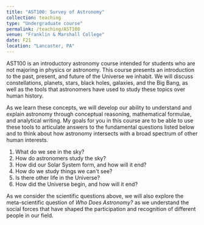 ```yaml
---
title: "AST100: Survey of Astronomy"
collection: teaching
type: "Undergraduate course"
permalink: /teaching/AST100
venue: "Franklin & Marshall College"
date: F21
location: "Lancaster, PA"
---
```


AST100 is an introductory astronomy course intended for students who are not majoring in physics or astronomy. This course presents an introduction to the past, present, and future of the Universe we inhabit. We will discuss constellations, planets, stars, black holes, galaxies, and the Big Bang, as well as the tools that astronomers have used to study these topics over human history.

As we learn these concepts, we will develop our ability to understand and explain astronomy through conceptual reasoning, mathematical formulae, and analytical writing. My goals for you in this course are to be able to use these tools to articulate answers to the fundamental questions listed below and to think about how astronomy intersects with a broad spectrum of other human interests.

1. What do we see in the sky?
2. How do astronomers study the sky?
3. How did our Solar System form, and how will it end?
4. How do we study things we can't see?
5. Is there other life in the Universe?
6. How did the Universe begin, and how will it end?

As we consider the scientific questions above, we will also explore the meta-scientific question of *Who Does Astronomy?* as we understand the social forces that have shaped the participation and recognition of different people in our field.
